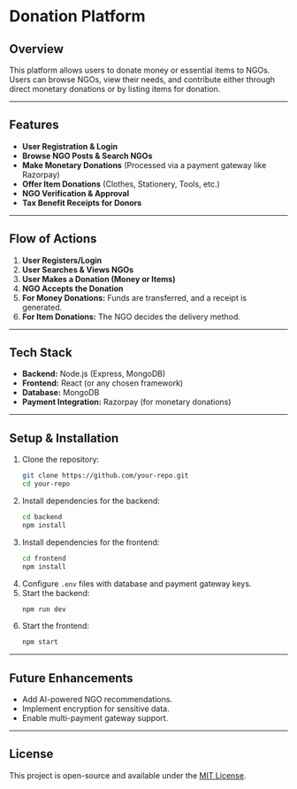 # Donation Platform

## Overview
This platform allows users to donate money or essential items to NGOs. Users can browse NGOs, view their needs, and contribute either through direct monetary donations or by listing items for donation.

---

## Features
- **User Registration & Login**
- **Browse NGO Posts & Search NGOs**
- **Make Monetary Donations** (Processed via a payment gateway like Razorpay)
- **Offer Item Donations** (Clothes, Stationery, Tools, etc.)
- **NGO Verification & Approval**
- **Tax Benefit Receipts for Donors**

---

## Flow of Actions
1. **User Registers/Login**
2. **User Searches & Views NGOs**
3. **User Makes a Donation (Money or Items)**
4. **NGO Accepts the Donation**
5. **For Money Donations:** Funds are transferred, and a receipt is generated.
6. **For Item Donations:** The NGO decides the delivery method.

---

## Tech Stack
- **Backend:** Node.js (Express, MongoDB)
- **Frontend:** React (or any chosen framework)
- **Database:** MongoDB
- **Payment Integration:** Razorpay (for monetary donations)

---

## Setup & Installation
1. Clone the repository:
   ```sh
   git clone https://github.com/your-repo.git
   cd your-repo
   ```
2. Install dependencies for the backend:
   ```sh
   cd backend
   npm install
   ```
3. Install dependencies for the frontend:
   ```sh
   cd frontend
   npm install
   ```
4. Configure `.env` files with database and payment gateway keys.
5. Start the backend:
   ```sh
   npm run dev
   ```
6. Start the frontend:
   ```sh
   npm start
   ```

---

## Future Enhancements
- Add AI-powered NGO recommendations.
- Implement encryption for sensitive data.
- Enable multi-payment gateway support.

---

## License
This project is open-source and available under the [MIT License](LICENSE).
